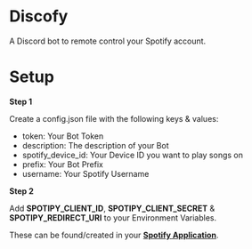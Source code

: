 # Discofy
A Discord bot to remote control your Spotify account.

# Setup
**Step 1**

Create a config.json file with the following keys & values:

- token: Your Bot Token
- description: The description of your Bot
- spotify_device_id: Your Device ID you want to play songs on
- prefix: Your Bot Prefix
- username: Your Spotify Username

**Step 2**

Add **SPOTIPY_CLIENT_ID**, **SPOTIPY_CLIENT_SECRET** & **SPOTIPY_REDIRECT_URI** to your Environment Variables.

These can be found/created in your **[Spotify Application](https://developer.spotify.com/dashboard/login)**.

